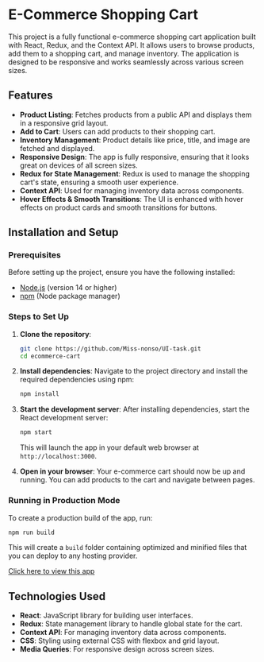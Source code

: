 
# E-Commerce Shopping Cart

This project is a fully functional e-commerce shopping cart application built with React, Redux, and the Context API. It allows users to browse products, add them to a shopping cart, and manage inventory. The application is designed to be responsive and works seamlessly across various screen sizes.

## Features

- **Product Listing**: Fetches products from a public API and displays them in a responsive grid layout.
- **Add to Cart**: Users can add products to their shopping cart.
- **Inventory Management**: Product details like price, title, and image are fetched and displayed.
- **Responsive Design**: The app is fully responsive, ensuring that it looks great on devices of all screen sizes.
- **Redux for State Management**: Redux is used to manage the shopping cart's state, ensuring a smooth user experience.
- **Context API**: Used for managing inventory data across components.
- **Hover Effects & Smooth Transitions**: The UI is enhanced with hover effects on product cards and smooth transitions for buttons.

## Installation and Setup

### Prerequisites

Before setting up the project, ensure you have the following installed:

- [Node.js](https://nodejs.org/) (version 14 or higher)
- [npm](https://www.npmjs.com/) (Node package manager)

### Steps to Set Up

1. **Clone the repository**:
   ```bash
   git clone https://github.com/Miss-nonso/UI-task.git
   cd ecommerce-cart
   ```

2. **Install dependencies**:
   Navigate to the project directory and install the required dependencies using npm:
   ```bash
   npm install
   ```

3. **Start the development server**:
   After installing dependencies, start the React development server:
   ```bash
   npm start
   ```

   This will launch the app in your default web browser at `http://localhost:3000`.

4. **Open in your browser**:
   Your e-commerce cart should now be up and running. You can add products to the cart and navigate between pages.

### Running in Production Mode

To create a production build of the app, run:
```bash
npm run build
```

This will create a `build` folder containing optimized and minified files that you can deploy to any hosting provider.

[Click here to view this app](https://ecommerce-mod.vercel.app/)


## Technologies Used

- **React**: JavaScript library for building user interfaces.
- **Redux**: State management library to handle global state for the cart.
- **Context API**: For managing inventory data across components.
- **CSS**: Styling using external CSS with flexbox and grid layout.
- **Media Queries**: For responsive design across screen sizes.
